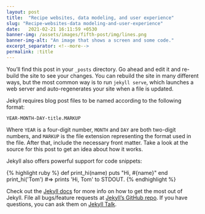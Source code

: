 ```yaml
---
layout: post
title:  "Recipe websites, data modeling, and user experience"
slug: "Recipe-websites-data modeling-and-user-experience"
date:   2021-02-21 16:11:59 +0530
banner-img: /assets/images/fifth-post/img/lines.png
banner-img-alt: "An image that shows a screen and some code."
excerpt_separator: <!--more-->
permalink: :title
---
```


You’ll find this post in your `_posts` directory. Go ahead and edit it and re-build the site to see your changes. You can rebuild <!--more-->the site in many different ways, but the most common way is to run `jekyll serve`, which launches a web server and auto-regenerates your site when a file is updated.

Jekyll requires blog post files to be named according to the following format:

`YEAR-MONTH-DAY-title.MARKUP`

Where `YEAR` is a four-digit number, `MONTH` and `DAY` are both two-digit numbers, and `MARKUP` is the file extension representing the format used in the file. After that, include the necessary front matter. Take a look at the source for this post to get an idea about how it works.

Jekyll also offers powerful support for code snippets:

{% highlight ruby %}
def print_hi(name)
  puts "Hi, #{name}"
end
print_hi('Tom')
#=> prints 'Hi, Tom' to STDOUT.
{% endhighlight %}

Check out the [Jekyll docs][jekyll-docs] for more info on how to get the most out of Jekyll. File all bugs/feature requests at [Jekyll’s GitHub repo][jekyll-gh]. If you have questions, you can ask them on [Jekyll Talk][jekyll-talk].

[jekyll-docs]: https://jekyllrb.com/docs/home
[jekyll-gh]:   https://github.com/jekyll/jekyll
[jekyll-talk]: https://talk.jekyllrb.com/
